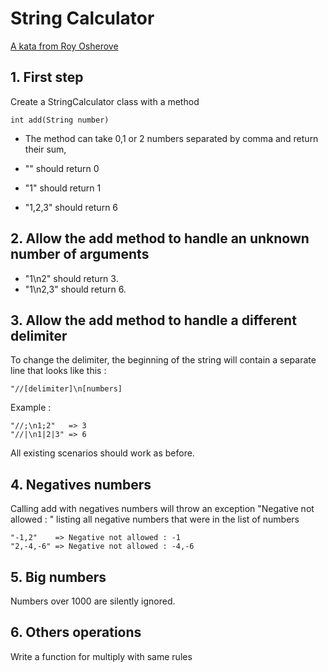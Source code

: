 # String Calculator
[A kata from Roy Osherove](http://osherove.com/tdd-kata-1/)

## 1. First step

Create a StringCalculator class with a method

    int add(String number)

* The method can take 0,1 or 2 numbers separated by comma and return their sum,

* "" should return 0
* "1" should return 1
* "1,2,3" should return 6

## 2. Allow the add method to handle an unknown number of arguments

* "1\n2" should return 3.
* "1\n2,3" should return 6.

## 3. Allow the add method to handle a different delimiter

To change the delimiter, the beginning of the string will contain a separate line that looks like this :

    "//[delimiter]\n[numbers]

Example :

    "//;\n1;2"   => 3
    "//|\n1|2|3" => 6

All existing scenarios should work as before.

## 4. Negatives numbers

Calling add with negatives numbers will throw an exception "Negative not allowed : " listing all negative numbers that were in the list of numbers

    "-1,2"    => Negative not allowed : -1
    "2,-4,-6" => Negative not allowed : -4,-6

## 5. Big numbers

Numbers over 1000 are silently ignored.

## 6. Others operations

Write a function for multiply with same rules
